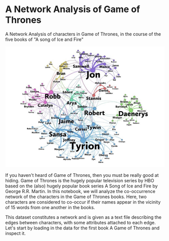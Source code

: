 # A Network Analysis of Game of Thrones
A Network Analysis of characters in Game of Thrones, in the course of the five books of "A song of Ice and Fire"

!["Image"](https://github.com/naveen21553/NetworkAnalysis-GameOfThrones/blob/master/datasets/GOT_NW_Analysis.PNG)


If you haven't heard of Game of Thrones, then you must be really good at hiding. Game of Thrones is the hugely popular 
television series by HBO based on the (also) hugely popular book series A Song of Ice and Fire by George R.R. Martin. 
In this notebook, we will analyze the co-occurrence network of the characters in the Game of Thrones books. Here, two 
characters are considered to co-occur if their names appear in the vicinity of 15 words from one another in the books.


This dataset constitutes a network and is given as a text file describing the edges between characters, with some 
attributes attached to each edge. Let's start by loading in the data for the first book A Game of Thrones and inspect it.
